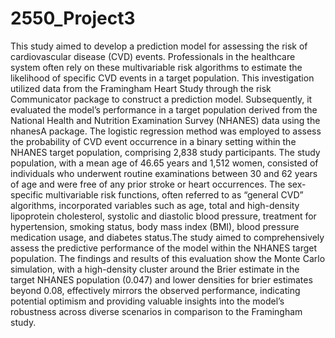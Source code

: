 # 2550_Project3
This study aimed to develop a prediction model for assessing the risk of cardiovascular disease (CVD)
events. Professionals in the healthcare system often rely on these multivariable risk algorithms to estimate the
likelihood of specific CVD events in a target population. This investigation utilized data from the Framingham
Heart Study through the risk Communicator package to construct a prediction model. Subsequently, it
evaluated the model’s performance in a target population derived from the National Health and Nutrition
Examination Survey (NHANES) data using the nhanesA package. The logistic regression method was
employed to assess the probability of CVD event occurrence in a binary setting within the NHANES target
population, comprising 2,838 study participants. The study population, with a mean age of 46.65 years
and 1,512 women, consisted of individuals who underwent routine examinations between 30 and 62 years
of age and were free of any prior stroke or heart occurrences. The sex-specific multivariable risk functions,
often referred to as “general CVD” algorithms, incorporated variables such as age, total and high-density
lipoprotein cholesterol, systolic and diastolic blood pressure, treatment for hypertension, smoking status, body
mass index (BMI), blood pressure medication usage, and diabetes status.The study aimed to comprehensively
assess the predictive performance of the model within the NHANES target population. The findings and
results of this evaluation show the Monte Carlo simulation, with a high-density cluster around the Brier
estimate in the target NHANES population (0.047) and lower densities for brier estimates beyond 0.08,
effectively mirrors the observed performance, indicating potential optimism and providing valuable insights
into the model’s robustness across diverse scenarios in comparison to the Framingham study. 
